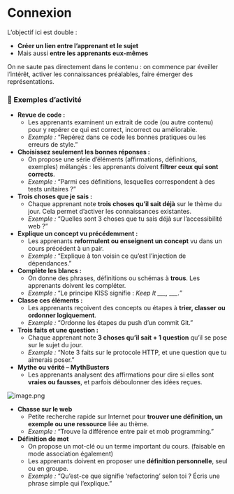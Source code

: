# **Connexion**

L’objectif ici est double : 

- **Créer un lien entre l’apprenant et le sujet**
- Mais aussi **entre les apprenants eux-mêmes**

On ne saute pas directement dans le contenu : on commence par éveiller l’intérêt, activer les connaissances préalables, faire émerger des représentations.

### 🏃 Exemples d’activité

- **Revue de code :**
    - Les apprenants examinent un extrait de code (ou autre contenu) pour y repérer ce qui est correct, incorrect ou améliorable.
    - *Exemple :* “Repérez dans ce code les bonnes pratiques ou les erreurs de style.”
- **Choisissez seulement les bonnes réponses :**
    - On propose une série d’éléments (affirmations, définitions, exemples) mélangés : les apprenants doivent **filtrer ceux qui sont corrects**.
    - *Exemple :* “Parmi ces définitions, lesquelles correspondent à des tests unitaires ?”
- **Trois choses que je sais :**
    - Chaque apprenant note **trois choses qu’il sait déjà** sur le thème du jour. Cela permet d’activer les connaissances existantes.
    - *Exemple :* “Quelles sont 3 choses que tu sais déjà sur l’accessibilité web ?”
- **Explique un concept vu précédemment :**
    - Les apprenants **reformulent ou enseignent un concept** vu dans un cours précédent à un pair.
    - *Exemple :* “Explique à ton voisin ce qu’est l’injection de dépendances.”
- **Complète les blancs :**
    - On donne des phrases, définitions ou schémas à **trous**. Les apprenants doivent les compléter.
    - *Exemple :* “Le principe KISS signifie : *Keep It ___, ___.*”
- **Classe ces éléments :**
    - Les apprenants reçoivent des concepts ou étapes à **trier, classer ou ordonner logiquement**.
    - *Exemple :* “Ordonne les étapes du push d’un commit Git.”
- **Trois faits et une question :**
    - Chaque apprenant note **3 choses qu’il sait + 1 question** qu’il se pose sur le sujet du jour.
    - *Exemple :* “Note 3 faits sur le protocole HTTP, et une question que tu aimerais poser.”
- **Mythe ou vérité – MythBusters**
    - Les apprenants analysent des affirmations pour dire si elles sont **vraies ou fausses**, et parfois déboulonner des idées reçues.

![image.png](attachment:f0f70074-7ffc-4a2a-91c3-c52820524394:f10fccb7-4d87-4f28-858f-540a117013db.png)

- **Chasse sur le web**
    - Petite recherche rapide sur Internet pour **trouver une définition, un exemple ou une ressource** liée au thème.
    - *Exemple :* “Trouve la différence entre pair et mob programming.”
- **Définition de mot**
    - On propose un mot-clé ou un terme important du cours. (faisable en mode association également)
    - Les apprenants doivent en proposer une **définition personnelle**, seul ou en groupe.
    - *Exemple :* “Qu’est-ce que signifie ‘refactoring’ selon toi ? Écris une phrase simple qui l’explique.”